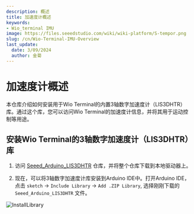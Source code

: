 ```yaml
---
description: 概述
title: 加速度计概述
keywords:
- Wio_terminal IMU
image: https://files.seeedstudio.com/wiki/wiki-platform/S-tempor.png
slug: /cn/Wio-Terminal-IMU-Overview
last_update:
  date: 3/09/2024
  author: 金菊
---
```


# 加速度计概述

本仓库介绍如何安装用于Wio Terminal的内置3轴数字加速度计（LIS3DHTR）库。通过这个库，您可以访问Wio Terminal的加速度计信息，并将其用于运动控制等用途。

## 安装Wio Terminal的3轴数字加速度计（LIS3DHTR）库

1. 访问 [Seeed_Arduino_LIS3DHTR](https://github.com/Seeed-Studio/Seeed_Arduino_LIS3DHTR/tree/master) 仓库，并将整个仓库下载到本地驱动器上。

2. 现在，可以将3轴数字加速度计库安装到Arduino IDE中。打开Arduino IDE，点击 `sketch` -> `Include Library` -> `Add .ZIP Library`, 选择刚刚下载的 `Seeed_Arduino_LIS3DHTR` 文件。

![InstallLibrary](https://files.seeedstudio.com/wiki/Wio-Terminal/img/Xnip2019-11-21_15-50-13.jpg)
